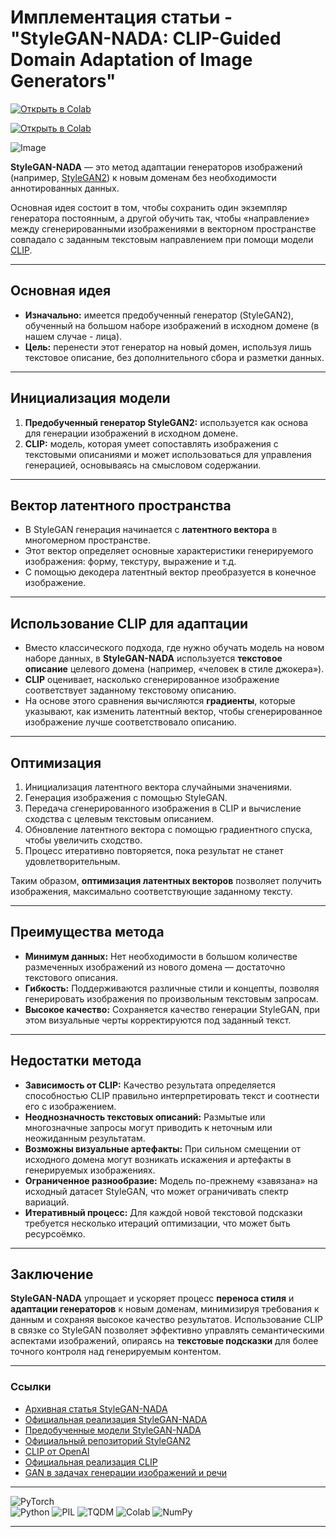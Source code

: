 # Имплементация статьи - "StyleGAN-NADA: CLIP-Guided Domain Adaptation of Image Generators"

[![Открыть в Colab](https://colab.research.google.com/assets/colab-badge.svg)](https://colab.research.google.com/github/AlexeyK12/Article-implementation-StyleGAN-NADA/blob/main/main.ipynb)

[![Открыть в Colab](https://img.shields.io/badge/Colab-Open%20in%20Colab-blue?logo=google-colab)](https://colab.research.google.com/drive/1eUdDg8grtwCD2Y476LH4fbK8kUqJdqAf?usp=sharing)

![Image](DALL·E-hum-joker.png)

**StyleGAN-NADA** — это метод адаптации генераторов изображений (например, [StyleGAN2](https://github.com/NVlabs/stylegan2)) к новым доменам без необходимости аннотированных данных. 

Основная идея состоит в том, чтобы сохранить один экземпляр генератора постоянным, а другой обучить так, чтобы «направление» между сгенерированными изображениями в векторном пространстве совпадало с заданным текстовым направлением при помощи модели [CLIP](https://github.com/openai/CLIP).

---

## Основная идея

- **Изначально:** имеется предобученный генератор (StyleGAN2), обученный на большом наборе изображений в исходном домене (в нашем случае - лица).
- **Цель:** перенести этот генератор на новый домен, используя лишь текстовое описание, без дополнительного сбора и разметки данных.

---

## Инициализация модели

1. **Предобученный генератор StyleGAN2:** используется как основа для генерации изображений в исходном домене.
2. **CLIP:** модель, которая умеет сопоставлять изображения с текстовыми описаниями и может использоваться для управления генерацией, основываясь на смысловом содержании.

---

## Вектор латентного пространства

- В StyleGAN генерация начинается с **латентного вектора** в многомерном пространстве.
- Этот вектор определяет основные характеристики генерируемого изображения: форму, текстуру, выражение и т.д.
- С помощью декодера латентный вектор преобразуется в конечное изображение.

---

## Использование CLIP для адаптации

- Вместо классического подхода, где нужно обучать модель на новом наборе данных, в **StyleGAN-NADA** используется **текстовое описание** целевого домена (например, «человек в стиле джокера»).
- **CLIP** оценивает, насколько сгенерированное изображение соответствует заданному текстовому описанию.
- На основе этого сравнения вычисляются **градиенты**, которые указывают, как изменить латентный вектор, чтобы сгенерированное изображение лучше соответствовало описанию.

---

## Оптимизация

1. Инициализация латентного вектора случайными значениями.
2. Генерация изображения с помощью StyleGAN.
3. Передача сгенерированного изображения в CLIP и вычисление сходства с целевым текстовым описанием.
4. Обновление латентного вектора с помощью градиентного спуска, чтобы увеличить сходство.
5. Процесс итеративно повторяется, пока результат не станет удовлетворительным.

Таким образом, **оптимизация латентных векторов** позволяет получить изображения, максимально соответствующие заданному тексту.

---

## Преимущества метода

- **Минимум данных:** Нет необходимости в большом количестве размеченных изображений из нового домена — достаточно текстового описания.
- **Гибкость:** Поддерживаются различные стили и концепты, позволяя генерировать изображения по произвольным текстовым запросам.
- **Высокое качество:** Сохраняется качество генерации StyleGAN, при этом визуальные черты корректируются под заданный текст.

---

## Недостатки метода

- **Зависимость от CLIP:** Качество результата определяется способностью CLIP правильно интерпретировать текст и соотнести его с изображением.
- **Неоднозначность текстовых описаний:** Размытые или многозначные запросы могут приводить к неточным или неожиданным результатам.
- **Возможны визуальные артефакты:** При сильном смещении от исходного домена могут возникать искажения и артефакты в генерируемых изображениях.
- **Ограниченное разнообразие:** Модель по-прежнему «завязана» на исходный датасет StyleGAN, что может ограничивать спектр вариаций.
- **Итеративный процесс:** Для каждой новой текстовой подсказки требуется несколько итераций оптимизации, что может быть ресурсоёмко.

---

## Заключение

**StyleGAN-NADA** упрощает и ускоряет процесс **переноса стиля** и **адаптации генераторов** к новым доменам, минимизируя требования к данным и сохраняя высокое качество результатов. Использование CLIP в связке со StyleGAN позволяет эффективно управлять семантическими аспектами изображений, опираясь на **текстовые подсказки** для более точного контроля над генерируемым контентом.

---

### Ссылки

- [Архивная статья StyleGAN-NADA](https://arxiv.org/abs/2108.00946)
- [Официальная реализация StyleGAN-NADA](https://stylegan-nada.github.io/)
- [Предобученные модели StyleGAN-NADA](https://drive.google.com/drive/folders/1Z76nD8pXIL2O5f6xV8VjM4DUCmhbzn0l)
- [Официальный репозиторий StyleGAN2](https://github.com/NVlabs/stylegan2)
- [CLIP от OpenAI](https://github.com/openai/CLIP)
- [Официальная реализация CLIP](https://github.com/orpatashnik/StyleCLIP)
- [GAN в задачах генерации изображений и речи](https://www.hse.ru/data/2024/08/05/2114700171/Аланов_резюме_05.08.2024.pdf)

---

![PyTorch](https://upload.wikimedia.org/wikipedia/commons/9/96/Pytorch_logo.png)  
![Python](https://www.python.org/static/community_logos/python-logo.png)
![PIL](https://pillow.readthedocs.io/en/stable/_static/pillow-logo.png) 
![TQDM](https://github.com/tqdm/tqdm/blob/5faf18bd92ea2517c5e86d206597fcf5086fbbb4/images/logo.gif?raw=true)
![Colab](https://tech.fusic.co.jp/uploads/20180516134847.png)
![NumPy](https://upload.wikimedia.org/wikipedia/commons/3/31/NumPy_logo_2020.svg) 

---

